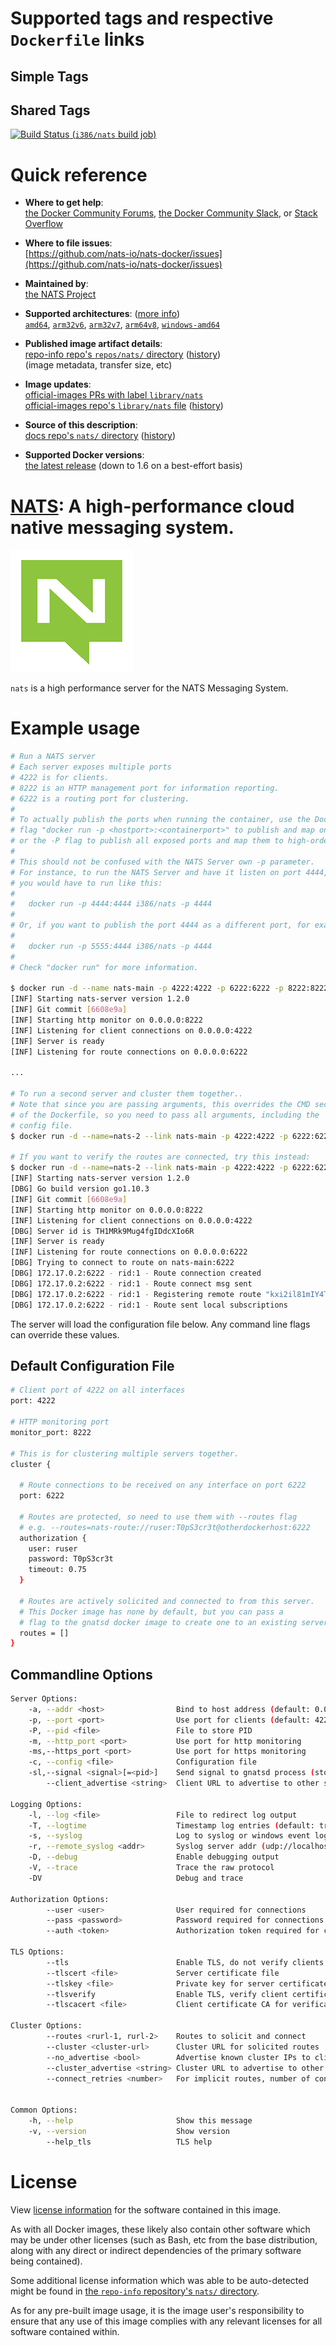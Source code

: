 <!--

********************************************************************************

WARNING:

    DO NOT EDIT "nats/README.md"

    IT IS AUTO-GENERATED

    (from the other files in "nats/" combined with a set of templates)

********************************************************************************

-->

# Supported tags and respective `Dockerfile` links

## Simple Tags



## Shared Tags

[![Build Status](https://doi-janky.infosiftr.net/job/multiarch/job/i386/job/nats/badge/icon) (`i386/nats` build job)](https://doi-janky.infosiftr.net/job/multiarch/job/i386/job/nats/)

# Quick reference

-	**Where to get help**:  
	[the Docker Community Forums](https://forums.docker.com/), [the Docker Community Slack](https://blog.docker.com/2016/11/introducing-docker-community-directory-docker-community-slack/), or [Stack Overflow](https://stackoverflow.com/search?tab=newest&q=docker)

-	**Where to file issues**:  
	[https://github.com/nats-io/nats-docker/issues](https://github.com/nats-io/nats-docker/issues)

-	**Maintained by**:  
	[the NATS Project](https://github.com/nats-io/nats-docker)

-	**Supported architectures**: ([more info](https://github.com/docker-library/official-images#architectures-other-than-amd64))  
	[`amd64`](https://hub.docker.com/r/amd64/nats/), [`arm32v6`](https://hub.docker.com/r/arm32v6/nats/), [`arm32v7`](https://hub.docker.com/r/arm32v7/nats/), [`arm64v8`](https://hub.docker.com/r/arm64v8/nats/), [`windows-amd64`](https://hub.docker.com/r/winamd64/nats/)

-	**Published image artifact details**:  
	[repo-info repo's `repos/nats/` directory](https://github.com/docker-library/repo-info/blob/master/repos/nats) ([history](https://github.com/docker-library/repo-info/commits/master/repos/nats))  
	(image metadata, transfer size, etc)

-	**Image updates**:  
	[official-images PRs with label `library/nats`](https://github.com/docker-library/official-images/pulls?q=label%3Alibrary%2Fnats)  
	[official-images repo's `library/nats` file](https://github.com/docker-library/official-images/blob/master/library/nats) ([history](https://github.com/docker-library/official-images/commits/master/library/nats))

-	**Source of this description**:  
	[docs repo's `nats/` directory](https://github.com/docker-library/docs/tree/master/nats) ([history](https://github.com/docker-library/docs/commits/master/nats))

-	**Supported Docker versions**:  
	[the latest release](https://github.com/docker/docker-ce/releases/latest) (down to 1.6 on a best-effort basis)

# [NATS](https://nats.io): A high-performance cloud native messaging system.

![logo](https://raw.githubusercontent.com/docker-library/docs/ad703934a62fabf54452755c8486698ff6fc5cc2/nats/logo.png)

`nats` is a high performance server for the NATS Messaging System.

# Example usage

```bash
# Run a NATS server
# Each server exposes multiple ports
# 4222 is for clients.
# 8222 is an HTTP management port for information reporting.
# 6222 is a routing port for clustering.
#
# To actually publish the ports when running the container, use the Docker port mapping
# flag "docker run -p <hostport>:<containerport>" to publish and map one or more ports,
# or the -P flag to publish all exposed ports and map them to high-order ports.
#
# This should not be confused with the NATS Server own -p parameter.
# For instance, to run the NATS Server and have it listen on port 4444,
# you would have to run like this:
#
#   docker run -p 4444:4444 i386/nats -p 4444
#
# Or, if you want to publish the port 4444 as a different port, for example 5555:
#
#   docker run -p 5555:4444 i386/nats -p 4444
#
# Check "docker run" for more information.

$ docker run -d --name nats-main -p 4222:4222 -p 6222:6222 -p 8222:8222 i386/nats
[INF] Starting nats-server version 1.2.0
[INF] Git commit [6608e9a]
[INF] Starting http monitor on 0.0.0.0:8222
[INF] Listening for client connections on 0.0.0.0:4222
[INF] Server is ready
[INF] Listening for route connections on 0.0.0.0:6222

...

# To run a second server and cluster them together..
# Note that since you are passing arguments, this overrides the CMD section
# of the Dockerfile, so you need to pass all arguments, including the
# config file.
$ docker run -d --name=nats-2 --link nats-main -p 4222:4222 -p 6222:6222 -p 8222:8222 i386/nats -c gnatsd.conf --routes=nats-route://ruser:T0pS3cr3t@nats-main:6222

# If you want to verify the routes are connected, try this instead:
$ docker run -d --name=nats-2 --link nats-main -p 4222:4222 -p 6222:6222 -p 8222:8222 i386/nats -c gnatsd.conf --routes=nats-route://ruser:T0pS3cr3t@nats-main:6222 -DV
[INF] Starting nats-server version 1.2.0
[DBG] Go build version go1.10.3
[INF] Git commit [6608e9a]
[INF] Starting http monitor on 0.0.0.0:8222
[INF] Listening for client connections on 0.0.0.0:4222
[DBG] Server id is TH1MRk9Mug4fgIDdcXIo6R
[INF] Server is ready
[INF] Listening for route connections on 0.0.0.0:6222
[DBG] Trying to connect to route on nats-main:6222
[DBG] 172.17.0.2:6222 - rid:1 - Route connection created
[DBG] 172.17.0.2:6222 - rid:1 - Route connect msg sent
[DBG] 172.17.0.2:6222 - rid:1 - Registering remote route "kxi2il81mIY4TsgwdGl9Fb"
[DBG] 172.17.0.2:6222 - rid:1 - Route sent local subscriptions
```

The server will load the configuration file below. Any command line flags can override these values.

## Default Configuration File

```bash
# Client port of 4222 on all interfaces
port: 4222

# HTTP monitoring port
monitor_port: 8222

# This is for clustering multiple servers together.
cluster {

  # Route connections to be received on any interface on port 6222
  port: 6222

  # Routes are protected, so need to use them with --routes flag
  # e.g. --routes=nats-route://ruser:T0pS3cr3t@otherdockerhost:6222
  authorization {
    user: ruser
    password: T0pS3cr3t
    timeout: 0.75
  }

  # Routes are actively solicited and connected to from this server.
  # This Docker image has none by default, but you can pass a
  # flag to the gnatsd docker image to create one to an existing server.
  routes = []
}
```

## Commandline Options

```bash
Server Options:
    -a, --addr <host>                Bind to host address (default: 0.0.0.0)
    -p, --port <port>                Use port for clients (default: 4222)
    -P, --pid <file>                 File to store PID
    -m, --http_port <port>           Use port for http monitoring
    -ms,--https_port <port>          Use port for https monitoring
    -c, --config <file>              Configuration file
    -sl,--signal <signal>[=<pid>]    Send signal to gnatsd process (stop, quit, reopen, reload)
        --client_advertise <string>  Client URL to advertise to other servers

Logging Options:
    -l, --log <file>                 File to redirect log output
    -T, --logtime                    Timestamp log entries (default: true)
    -s, --syslog                     Log to syslog or windows event log
    -r, --remote_syslog <addr>       Syslog server addr (udp://localhost:514)
    -D, --debug                      Enable debugging output
    -V, --trace                      Trace the raw protocol
    -DV                              Debug and trace

Authorization Options:
        --user <user>                User required for connections
        --pass <password>            Password required for connections
        --auth <token>               Authorization token required for connections

TLS Options:
        --tls                        Enable TLS, do not verify clients (default: false)
        --tlscert <file>             Server certificate file
        --tlskey <file>              Private key for server certificate
        --tlsverify                  Enable TLS, verify client certificates
        --tlscacert <file>           Client certificate CA for verification

Cluster Options:
        --routes <rurl-1, rurl-2>    Routes to solicit and connect
        --cluster <cluster-url>      Cluster URL for solicited routes
        --no_advertise <bool>        Advertise known cluster IPs to clients
        --cluster_advertise <string> Cluster URL to advertise to other servers
        --connect_retries <number>   For implicit routes, number of connect retries


Common Options:
    -h, --help                       Show this message
    -v, --version                    Show version
        --help_tls                   TLS help
```

# License

View [license information](https://github.com/nats-io/gnatsd/blob/master/LICENSE) for the software contained in this image.

As with all Docker images, these likely also contain other software which may be under other licenses (such as Bash, etc from the base distribution, along with any direct or indirect dependencies of the primary software being contained).

Some additional license information which was able to be auto-detected might be found in [the `repo-info` repository's `nats/` directory](https://github.com/docker-library/repo-info/tree/master/repos/nats).

As for any pre-built image usage, it is the image user's responsibility to ensure that any use of this image complies with any relevant licenses for all software contained within.
